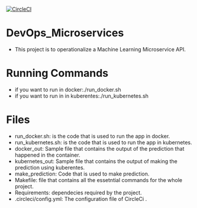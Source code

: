 [![CircleCI](https://circleci.com/gh/MahmoudElerian/DevOps_Microservices.svg?style=svg)](https://circleci.com/pipelines/gh/MahmoudElerian/DevOps_Microservices)


# DevOps_Microservices
- This project is to operationalize a Machine Learning Microservice API.
# Running Commands
- if you want to run in docker:./run_docker.sh
- if you want to run in in kuberentes:./run_kubernetes.sh
# Files
- run_docker.sh: is the code that is used to run the app in docker.
- run_kubernetes.sh: is the code that is used to run the app in kubernetes.
- docker_out: Sample file that contains the output of the prediction that happened in the container.
- kubernetes_out: Sample file that contains the output of making the prediction using kuberentes. 
- make_prediction: Code that is used to make prediction. 
- Makefile: file that contains all the essetntial commands for the whole project. 
- Requirements: dependecies required by the project. 
- .circleci/config.yml: The configuration file of CircleCi .
